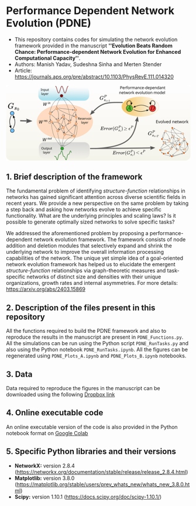 # Performance Dependent Network Evolution (PDNE)

- This repository contains codes for simulating the network evolution framework provided in the manuscript **''Evolution Beats Random Chance: Performance-dependent Network Evolution for Enhanced Computational Capacity''**. 
- Authors: Manish Yadav, Sudeshna Sinha and Merten Stender
- Article: https://journals.aps.org/pre/abstract/10.1103/PhysRevE.111.014320
  
<p align="center">
<img src="https://github.com/maneesh51/PDNE/blob/main/Fig1.png">
</p>


## 1. Brief description of the framework
The fundamental problem of identifying *structure-function* relationships in networks has gained significant attention across diverse scientific fields in recent years. We provide a new perspective on the same problem by taking a step back and asking how networks evolve to achieve specific functionality. What are the underlying principles and scaling laws? Is it possible to generate optimally sized networks to solve specific tasks? 

We addressed the aforementioned problem by proposing a performance-dependent network evolution framework. The framework consists of node addition and deletion modules that selectively expand and shrink the underlying network to improve the overall information processing capabilities of the network. The unique yet simple idea of a goal-oriented network evolution framework has helped us to elucidate the emergent *structure-function* relationships via graph-theoretic measures and task-specific networks of distinct size and densities with their unique organizations, growth rates and internal asymmetries. For more details: https://arxiv.org/abs/2403.15869

## 2. Description of the files present in this repository
All the functions required to build the PDNE framework and also to reproduce the results in the manuscript are present in `PDNE_Functions.py`. All the simulations can be run using the Python script `PDNE_RunTasks.py` and also using the Python notebook `PDNE_RunTasks.ipynb`. All the figures can be regenerated using `PDNE_Plots_A.ipynb` and `PDNE_Plots_B.ipynb` notebooks.

## 3. Data
Data required to reproduce the figures in the manuscript can be downloaded using the following [Dropbox link](https://www.dropbox.com/scl/fo/l5f6jyu4smrg7ytk4xs1u/AMfVw_V5PcRnMCV2UfZ_MOE?rlkey=q28e7bce9fd6698bvxywj9i9y&st=ftnmaqnr&dl=0)

## 4. Online executable code
An online executable version of the code is also provided in the Python notebook format on [Google Colab](https://colab.research.google.com/drive/10z6Bs2C83DwtnomQdFChYKzzjCUIL0xi?usp=sharing)


## 5. Specific Python libraries and their versions
- **NetworkX:** version 2.8.4 (https://networkx.org/documentation/stable/release/release_2.8.4.html)
- **Matplotlib:** version 3.8.0 (https://matplotlib.org/stable/users/prev_whats_new/whats_new_3.8.0.html)
- **Scipy:** version 1.10.1 (https://docs.scipy.org/doc/scipy-1.10.1/)
